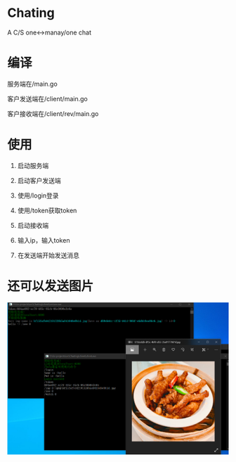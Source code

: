 # Chating
A C/S one&lt;->manay/one chat

# 编译

服务端在/main.go

客户发送端在/client/main.go

客户接收端在/client/rev/main.go

# 使用

1. 启动服务端

2. 启动客户发送端

3. 使用/login登录

4. 使用/token获取token

5. 启动接收端

6. 输入ip，输入token

7. 在发送端开始发送消息

# 还可以发送图片

![](https://github.com/Cricle/Chating/blob/master/ref/1.png)
